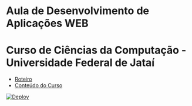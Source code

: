 # Aula de Desenvolvimento de Aplicações WEB 
# Curso de Ciências da Computação - Universidade Federal de Jataí

- [Roteiro](https://github.com/marcoswagner-commits/gestao_obras_aula_daw/tree/documentos/documentos/README.md)
- [Conteúdo do Curso](https://github.com/marcoswagner-commits/gestao_obras_aula_daw/tree/documentos/documentos/Conteúdo_Aula_DSW_Módulo_I.pdf)

[![Deploy](https://www.herokucdn.com/deploy/button.svg)](https://heroku.com/deploy)

